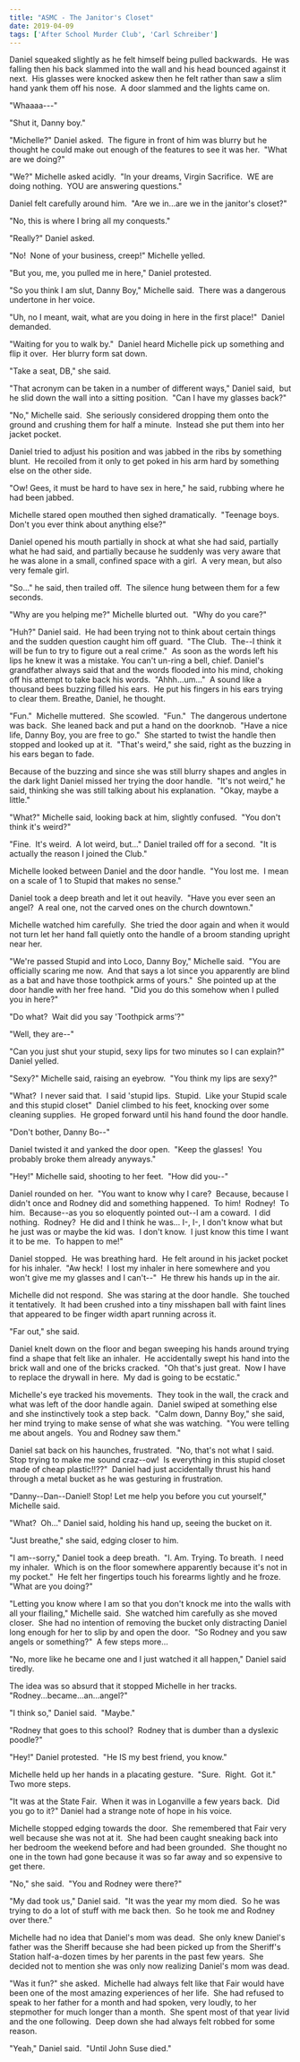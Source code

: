 ```yaml
---
title: "ASMC - The Janitor's Closet"
date: 2019-04-09
tags: ['After School Murder Club', 'Carl Schreiber']
---
```


Daniel squeaked slightly as he felt himself being pulled backwards.  He was falling then his back slammed into the wall and his head bounced against it next.  His glasses were knocked askew then he felt rather than saw a slim hand yank them off his nose.  A door slammed and the lights came on.

"Whaaaa---"

"Shut it, Danny boy."

"Michelle?" Daniel asked.  The figure in front of him was blurry but he thought he could make out enough of the features to see it was her.  "What are we doing?"

"We?" Michelle asked acidly.  "In your dreams, Virgin Sacrifice.  WE are doing nothing.  YOU are answering questions."

Daniel felt carefully around him.  "Are we in...are we in the janitor's closet?"

"No, this is where I bring all my conquests."

"Really?" Daniel asked.

"No!  None of your business, creep!" Michelle yelled.

"But you, me, you pulled me in here," Daniel protested.

"So you think I am slut, Danny Boy," Michelle said.  There was a dangerous undertone in her voice.

"Uh, no I meant, wait, what are you doing in here in the first place!"  Daniel demanded.

"Waiting for you to walk by."  Daniel heard Michelle pick up something and flip it over.  Her blurry form sat down.

"Take a seat, DB," she said.

"That acronym can be taken in a number of different ways," Daniel said,  but he slid down the wall into a sitting position.  "Can I have my glasses back?"

"No," Michelle said.  She seriously considered dropping them onto the ground and crushing them for half a minute.  Instead she put them into her jacket pocket.

Daniel tried to adjust his position and was jabbed in the ribs by something blunt.  He recoiled from it only to get poked in his arm hard by something else on the other side.

"Ow! Gees, it must be hard to have sex in here," he said, rubbing where he had been jabbed.

Michelle stared open mouthed then sighed dramatically.  "Teenage boys.  Don't you ever think about anything else?"

Daniel opened his mouth partially in shock at what she had said, partially what he had said, and partially because he suddenly was very aware that he was alone in a small, confined space with a girl.  A very mean, but also very female girl.

"So..." he said, then trailed off.  The silence hung between them for a few seconds.

"Why are you helping me?" Michelle blurted out.  "Why do you care?"

"Huh?" Daniel said.  He had been trying not to think about certain things and the sudden question caught him off guard.  "The Club.  The--I think it will be fun to try to figure out a real crime."  As soon as the words left his lips he knew it was a mistake. You can't un-ring a bell, chief. Daniel's grandfather always said that and the words flooded into his mind, choking off his attempt to take back his words.  "Ahhh...um..."  A sound like a thousand bees buzzing filled his ears.  He put his fingers in his ears trying to clear them. Breathe, Daniel, he thought.

"Fun."  Michelle muttered.  She scowled.  "Fun."  The dangerous undertone was back.  She leaned back and put a hand on the doorknob.  "Have a nice life, Danny Boy, you are free to go."  She started to twist the handle then stopped and looked up at it.  "That's weird," she said, right as the buzzing in his ears began to fade.

Because of the buzzing and since she was still blurry shapes and angles in the dark light Daniel missed her trying the door handle.  "It's not weird," he said, thinking she was still talking about his explanation.  "Okay, maybe a little."

"What?" Michelle said, looking back at him, slightly confused.  "You don't think it's weird?"

"Fine.  It's weird.  A lot weird, but..." Daniel trailed off for a second.  "It is actually the reason I joined the Club."

Michelle looked between Daniel and the door handle.  "You lost me.  I mean on a scale of 1 to Stupid that makes no sense."

Daniel took a deep breath and let it out heavily.  "Have you ever seen an angel?  A real one, not the carved ones on the church downtown."

Michelle watched him carefully.  She tried the door again and when it would not turn let her hand fall quietly onto the handle of a broom standing upright near her.

"We're passed Stupid and into Loco, Danny Boy," Michelle said.  "You are officially scaring me now.  And that says a lot since you apparently are blind as a bat and have those toothpick arms of yours."  She pointed up at the door handle with her free hand.  "Did you do this somehow when I pulled you in here?"

"Do what?  Wait did you say 'Toothpick arms'?"

"Well, they are--"

"Can you just shut your stupid, sexy lips for two minutes so I can explain?" Daniel yelled.

"Sexy?" Michelle said, raising an eyebrow.  "You think my lips are sexy?"

"What?  I never said that.  I said 'stupid lips.  Stupid.  Like your Stupid scale and this stupid closet"  Daniel climbed to his feet, knocking over some cleaning supplies.  He groped forward until his hand found the door handle.

"Don't bother, Danny Bo--"

Daniel twisted it and yanked the door open.  "Keep the glasses!  You probably broke them already anyways."

"Hey!" Michelle said, shooting to her feet.  "How did you--"

Daniel rounded on her.  "You want to know why I care?  Because, because I didn't once and Rodney did and something happened.  To him!  Rodney!  To him.  Because--as you so eloquently pointed out--I am a coward.  I did nothing.  Rodney?  He did and I think he was... I-, I-, I don't know what but he just was or maybe the kid was.  I don't know.  I just know this time I want it to be me.  To happen to me!"

Daniel stopped.  He was breathing hard.  He felt around in his jacket pocket for his inhaler.  "Aw heck!  I lost my inhaler in here somewhere and you won't give me my glasses and I can't--"  He threw his hands up in the air.

Michelle did not respond.  She was staring at the door handle.  She touched it tentatively.  It had been crushed into a tiny misshapen ball with faint lines that appeared to be finger width apart running across it.

"Far out," she said.

Daniel knelt down on the floor and began sweeping his hands around trying find a shape that felt like an inhaler.  He accidentally swept his hand into the brick wall and one of the bricks cracked.  "Oh that's just great.  Now I have to replace the drywall in here.  My dad is going to be ecstatic."

Michelle's eye tracked his movements.  They took in the wall, the crack and what was left of the door handle again.  Daniel swiped at something else and she instinctively took a step back.  "Calm down, Danny Boy," she said, her mind trying to make sense of what she was watching.  "You were telling me about angels.  You and Rodney saw them."

Daniel sat back on his haunches, frustrated.  "No, that's not what I said.  Stop trying to make me sound craz--ow!  Is everything in this stupid closet made of cheap plastic!!??"  Daniel had just accidentally thrust his hand through a metal bucket as he was gesturing in frustration.

"Danny--Dan--Daniel! Stop! Let me help you before you cut yourself," Michelle said.

"What?  Oh..." Daniel said, holding his hand up, seeing the bucket on it.

"Just breathe," she said, edging closer to him.

"I am--sorry," Daniel took a deep breath.  "I. Am. Trying. To breath.  I need my inhaler.  Which is on the floor somewhere apparently because it's not in my pocket."  He felt her fingertips touch his forearms lightly and he froze.  "What are you doing?"

"Letting you know where I am so that you don't knock me into the walls with all your flailing," Michelle said.  She watched him carefully as she moved closer.  She had no intention of removing the bucket only distracting Daniel long enough for her to slip by and open the door.  "So Rodney and you saw angels or something?"  A few steps more...

"No, more like he became one and I just watched it all happen," Daniel said tiredly.

The idea was so absurd that it stopped Michelle in her tracks.  "Rodney...became...an...angel?"

"I think so," Daniel said.  "Maybe."

"Rodney that goes to this school?  Rodney that is dumber than a dyslexic poodle?"

"Hey!" Daniel protested.  "He IS my best friend, you know."

Michelle held up her hands in a placating gesture.  "Sure.  Right.  Got it."  Two more steps.

"It was at the State Fair.  When it was in Loganville a few years back.  Did you go to it?" Daniel had a strange note of hope in his voice.

Michelle stopped edging towards the door.  She remembered that Fair very well because she was not at it.  She had been caught sneaking back into her bedroom the weekend before and had been grounded.  She thought no one in the town had gone because it was so far away and so expensive to get there.

"No," she said.  "You and Rodney were there?"

"My dad took us," Daniel said.  "It was the year my mom died.  So he was trying to do a lot of stuff with me back then.  So he took me and Rodney over there."

Michelle had no idea that Daniel's mom was dead.  She only knew Daniel's father was the Sheriff because she had been picked up from the Sheriff's Station half-a-dozen times by her parents in the past few years.  She decided not to mention she was only now realizing Daniel's mom was dead.

"Was it fun?" she asked.  Michelle had always felt like that Fair would have been one of the most amazing experiences of her life.  She had refused to speak to her father for a month and had spoken, very loudly, to her stepmother for much longer than a month.  She spent most of that year livid and the one following.  Deep down she had always felt robbed for some reason.

"Yeah," Daniel said.  "Until John Suse died."

